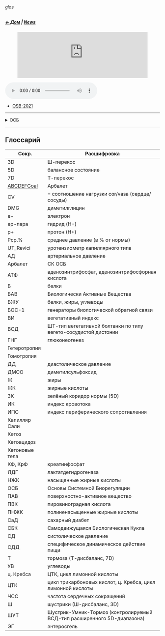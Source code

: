 ###### glos 
##### [← Дом](!0SB.md#osb)  | [News](News.md#news) 

<!-- blank line -->
<figure class="video_container">
<iframe src="https://www.youtube.com/embed/VnH_kyIjy3c" frameborder="0" width="100%" height="auto" allowfullscreen="true"> </iframe>
</figure>
<!-- blank line -->    

<audio controls="controls">
  <source type="audio/mp3" src="filename.mp3"></source>
  <source type="audio/ogg" src="filename.ogg"></source>
  <p>Your browser does not support the audio element.</p>
</audio>  

- [OSB-2021](OSB-2021.m3u8) 

***

<details><summary> ОСБ </summary><blockquote>

<details><summary> Лекции </summary><blockquote>

<!-- blank line -->
<figure class="video_container">
Об особенностях работы
<iframe src="https://www.youtube.com/embed/WGZL00VWwgg" frameborder="0" allowfullscreen="true"> </iframe> 
</figure>
<!-- blank line -->    

<!-- blank line -->
<figure class="video_container">
Энергия, движение, здоровье
<iframe src="https://www.youtube.com/embed/Y9kZ3HNXxWo" frameborder="0" allowfullscreen="true"> </iframe>    
</figure>
<!-- blank line -->   

</blockquote></details>

<details><summary> Аудио </summary><blockquote>

ОСБ / ПУТЕВОДИТЕЛЬ  
<iframe width="100%" height="120" src="https://www.mixcloud.com/widget/iframe/?hide_cover=1&light=1&feed=%2FATalalakin%2F%D0%BE%D1%81%D0%B1-%D0%BF%D1%83%D1%82%D0%B5%D0%B2%D0%BE%D0%B4%D0%B8%D1%82%D0%B5%D0%BB%D1%8C%2F" frameborder="0" ></iframe>  

ОСБ / Аксиомы
<iframe width="100%" height="120" src="https://www.mixcloud.com/widget/iframe/?hide_cover=1&light=1&feed=%2FATalalakin%2F%D0%BE%D1%81%D0%B1-%D0%B0%D0%BA%D1%81%D0%B8%D0%BE%D0%BC%D1%8B%2F" frameborder="0" ></iframe>  

</blockquote></details>  


<details><summary> Направления </summary><blockquote>   

<details><summary> Теория </summary><blockquote>  
1. 
1. 
</blockquote></details>   

<details><summary> Практика </summary><blockquote>
1. 
1. 
</blockquote></details>
</blockquote></details>
</blockquote></details>  


***


## Глоссарий    

|  Сокр. | Расшифровка  |
| --- | --- |
3D | Ш-перекос
5D | балансное состояние
7D | Т-перекос
[ABCDEFGoal](ABCDEFGoal.md) |  Арбалет
CV | = соотношение нагрузки cor/vasa (сердце/сосуды)
DMG | диметилглицин
е- | электрон
ep-пара | гидрид (H-)
p+ | протон (H+)
Pср.% | среднее давление (в % от нормы)
UT_Revici | уротензиометр капиллярного типа 
АД | артериальное давление
Арбалет | СК ОСБ
АТФ | аденозинтрифосфат, аденозинтрифосфорная кислота
Б | белки
БАВ | Биологически Активные Вещества  
БЖУ | белки, жиры, углеводы
БОС-1 | генераторы биологической обратной связи 
ВИ | вегетативный индекс
ВСД | ШТ-тип вегетативной болтанки по типу вегето-сосудистой дистонии
ГНГ | глюконеогенез
Гетеротропия |
Гомотропия |
ДД | диастолическое давление
ДМСО | диметилсульфоксид
Ж | жиры
ЖК | жирные кислоты
ЗК | зелёный коридор нормы (5D)
ИК | индекс кровотока
ИПС | индекс периферического сопротивления
Капилляр Сали |
Кетоз |
Кетоацидоз |
Кетоновые тела |
КФ, КрФ | креатинфосфат 
ЛДГ | лактатдегидрогеназа  
НЖК | насыщенные жирные кислоты
ОСБ | Основы Системной Биорегуляции
ПАВ | поверхностно-активное вещество
ПВК | пировиноградная кислота 
ПНЖК | полиненасыщенные жирные кислоты
СаД | сахарный диабет
СБК | Самодвижущаяся Биологическая Кукла
СД | систолическое давление
СДД | специфическое динамическое действие пищи
Т | тормоза (Т-дисбаланс, 7D)
УВ | углеводы
ц. Кребса | ЦТК, цикл лимонной кислоты
ЦТК | цикл трикарбоновых кислот, ц. Кребса, цикл лимонной кислоты
ЧСС | частота сердечных сокращений
Ш | шустрики (Ш-дисбаланс, 3D)
ШУТ | Шустрик-Умник-Тормоз (контролируемый ВСД-тип расширенного 5D-диапазона)
ЭГ | энтеросгель
